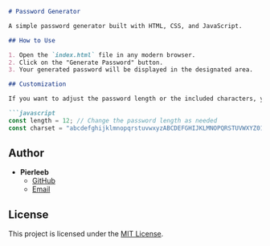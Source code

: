 ```markdown
# Password Generator

A simple password generator built with HTML, CSS, and JavaScript.

## How to Use

1. Open the `index.html` file in any modern browser.
2. Click on the "Generate Password" button.
3. Your generated password will be displayed in the designated area.

## Customization

If you want to adjust the password length or the included characters, you can edit the `script.js` file and modify the `length` and `charset` variables as needed.

```javascript
const length = 12; // Change the password length as needed
const charset = "abcdefghijklmnopqrstuvwxyzABCDEFGHIJKLMNOPQRSTUVWXYZ0123456789!@#$%^&*()_+";
```

## Author

- **Pierleeb**
  - [GitHub](https://github.com/pierleeb)
  - [Email](mailto:contato@pierleeb.com)

## License

This project is licensed under the [MIT License](LICENSE).
```
